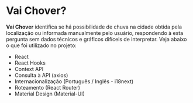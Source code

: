 # Vai Chover?

**Vai Chover** identifica se há possibilidade de chuva na cidade obtida pela localização ou informada manualmente pelo usuário, respondendo à esta pergunta sem dados técnicos e gráficos difíceis de interpretar. Veja abaixo o que foi utilizado no projeto:

- React
- React Hooks
- Context API
- Consulta à API (axios)
- Internacionalização (Português / Inglês - i18next)
- Roteamento (React Router)
- Material Design (Material-UI)